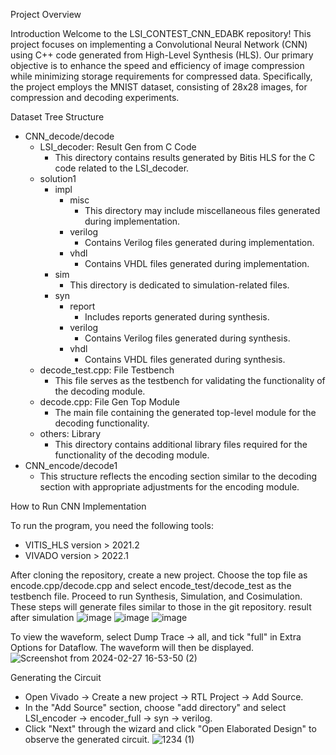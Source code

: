 
Project Overview

Introduction
Welcome to the LSI_CONTEST_CNN_EDABK repository! This project focuses on implementing a Convolutional Neural Network (CNN) using C++ code generated from High-Level Synthesis (HLS). Our primary objective is to enhance the speed and efficiency of image compression while minimizing storage requirements for compressed data. Specifically, the project employs the MNIST dataset, consisting of 28x28 images, for compression and decoding experiments.

Dataset Tree Structure
- CNN_decode/decode
  - LSI_decoder: Result Gen from C Code
    - This directory contains results generated by Bitis HLS for the C code related to the LSI_decoder.
  - solution1
    - impl
      - misc
        - This directory may include miscellaneous files generated during implementation.
      - verilog
        - Contains Verilog files generated during implementation.
      - vhdl
        - Contains VHDL files generated during implementation.
    - sim
      - This directory is dedicated to simulation-related files.
    - syn
      - report
        - Includes reports generated during synthesis.
      - verilog
        - Contains Verilog files generated during synthesis.
      - vhdl
        - Contains VHDL files generated during synthesis.
  - decode_test.cpp: File Testbench
    - This file serves as the testbench for validating the functionality of the decoding module.
  - decode.cpp: File Gen Top Module
    - The main file containing the generated top-level module for the decoding functionality.
  - others: Library
    - This directory contains additional library files required for the functionality of the decoding module.
- CNN_encode/decode1
  - This structure reflects the encoding section similar to the decoding section with appropriate adjustments for the encoding module.

How to Run
CNN Implementation

To run the program, you need the following tools:
- VITIS_HLS version > 2021.2
- VIVADO version > 2022.1

After cloning the repository, create a new project. Choose the top file as encode.cpp/decode.cpp and select encode_test/decode_test as the testbench file. Proceed to run Synthesis, Simulation, and Cosimulation. These steps will generate files similar to those in the git repository.
result after simulation
![image](https://github.com/misuhasowy/LSI_CONTEST_CNN_EDABK/assets/88100632/9f4052bb-7eaf-4912-9a03-16d8ac10258f)
![image](https://github.com/misuhasowy/LSI_CONTEST_CNN_EDABK/assets/88100632/2890e46f-2e29-47a4-bf6e-dbe6726f9c40)
![image](https://github.com/misuhasowy/LSI_CONTEST_CNN_EDABK/assets/88100632/521f2cc5-241c-402d-8beb-9f9634a71aaf)

To view the waveform, select Dump Trace -> all, and tick "full" in Extra Options for Dataflow. The waveform will then be displayed.
![Screenshot from 2024-02-27 16-53-50 (2)](https://github.com/misuhasowy/LSI_CONTEST_CNN_EDABK/assets/88100632/9d5510cc-5096-4ae4-90dd-d8a2f1b973ae)

Generating the Circuit
- Open Vivado -> Create a new project -> RTL Project -> Add Source.
- In the "Add Source" section, choose "add directory" and select LSI_encoder -> encoder_full -> syn -> verilog.
- Click "Next" through the wizard and click "Open Elaborated Design" to observe the generated circuit.
![1234 (1)](https://github.com/misuhasowy/LSI_CONTEST_CNN_EDABK/assets/88100632/163b17da-3783-4786-bf93-a0b0f942b571)

